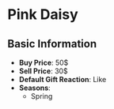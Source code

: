# Pink Daisy

## Basic Information

- **Buy Price**: 50$
- **Sell Price**: 30$
- **Default Gift Reaction**: Like
- **Seasons**:
  - Spring